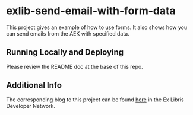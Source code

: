 # exlib-send-email-with-form-data

This project gives an example of how to use forms. It also shows how you can send emails from the AEK with specified data.

## Running Locally and Deploying

Please review the README doc at the base of this repo.

## Additional Info

The corresponding blog to this project can be found [here](https://developers.exlibrisgroup.com/blog/send-emails-populated-with-form-data/) in the Ex Libris Developer Network.
